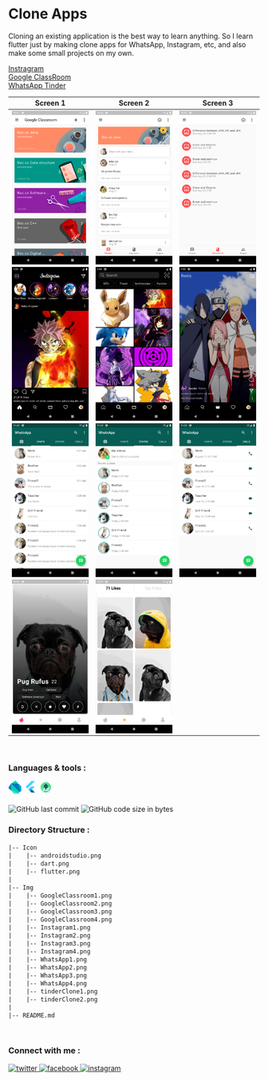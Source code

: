 # Clone Apps
Cloning an existing application is the best way to learn anything. So I learn flutter just by making clone apps for WhatsApp, Instagram, etc, and also make some small projects on my own.

[ Instragram ](https://github.com/AbhilashTUofficial/Instagram-Clone-Flutter)\
[ Google ClassRoom ](https://github.com/AbhilashTUofficial/GoogleClassRoom-Clone-Flutter)\
[ WhatsApp ](https://github.com/AbhilashTUofficial/WhatsApp-Clone-Flutter)
[ Tinder ](https://github.com/AbhilashTUofficial/Tinder-Clone-Flutter)
<br/>

|Screen 1|Screen 2|Screen 3|
|---|---|---|
|<img align="left" alt="google classroom" width="200px" src="./Img/GoogleClassroom1.png">|<img align="left" alt="google classroom" width="200px" src="./Img/GoogleClassroom2.png">|<img align="left" alt="google classroom" width="200px" src="./Img/GoogleClassroom3.png">|
|<img align="left" alt="instagram" width="200px" src="./Img/Instagram1.png">|<img align="left" alt="instagram" width="200px" src="./Img/Instagram2.png">|<img align="left" alt="instagram" width="200px" src="./Img/Instagram3.png">|
|<img align="left" alt="whatsapp" width="200px" src="./Img/WhatsApp1.png">|<img align="left" alt="whatsapp" width="200px" src="./Img/WhatsApp2.png">|<img align="left" alt="whatsapp" width="200px" src="./Img/WhatsApp3.png">|
|<img align="left" alt="tinder" width="200px" src="./Img/tinderClone1.png">|<img align="left" alt="Tinder" width="200px" src="./Img/tinderClone2.png">|
<br/>

### Languages & tools :
[<img align="left" alt="Dart" width="26px" src="./Icon/dart.png">][dart]
[<img align="left" alt="Flutter" width="36px" src="./Icon/flutter.png">][flutter]
[<img align="left" alt="Android studio" width="26px" src="./Icon/androidstudio.png">][flutter]
<br/><br/>

![GitHub last commit](https://img.shields.io/github/last-commit/AbhilashTUofficial/CloneApps?color=blue&label=Last%20Commit%3A&style=for-the-badge)
![GitHub code size in bytes](https://img.shields.io/github/languages/code-size/AbhilashTUofficial/CloneApps?label=Repo%20Size%3A&style=for-the-badge)

### Directory Structure :

    |-- Icon
    |    |-- androidstudio.png
    |    |-- dart.png
    |    |-- flutter.png
    |
    |-- Img
    |    |-- GoogleClassroom1.png
    |    |-- GoogleClassroom2.png
    |    |-- GoogleClassroom3.png
    |    |-- GoogleClassroom4.png
    |    |-- Instagram1.png
    |    |-- Instagram2.png
    |    |-- Instagram3.png
    |    |-- Instagram4.png
    |    |-- WhatsApp1.png
    |    |-- WhatsApp2.png
    |    |-- WhatsApp3.png
    |    |-- WhatsApp4.png
    |    |-- tinderClone1.png
    |    |-- tinderClone2.png
    |
    |-- README.md

<br/>

### Connect with me :  
<a href="https://twitter.com/Abhilash_TU" target="_blank">
<img src=https://img.shields.io/badge/twitter-%2300acee.svg?&style=for-the-badge&logo=twitter&logoColor=white alt=twitter style="margin-bottom: 5px;" />
</a>
<a href="https://www.facebook.com/Abhilashtuofficial" target="_blank">
<img src=https://img.shields.io/badge/facebook-%232E87FB.svg?&style=for-the-badge&logo=facebook&logoColor=white alt=facebook style="margin-bottom: 5px;" />
</a>
<a href="https://www.instagram.com/abhilash_tu/" target="_blank">
<img src=https://img.shields.io/badge/instagram-%23000000.svg?&style=for-the-badge&logo=instagram&logoColor=white alt=instagram style="margin-bottom: 5px;" />
</a>  
<br/>

[website]: https://abhilashtuofficial.github.io/
[instagram]: https://www.instagram.com/abhilash_tu/
[dart]: https://github.com/AbhilashTUofficial/CloneApps
[flutter]: https://github.com/AbhilashTUofficial/CloneApps



